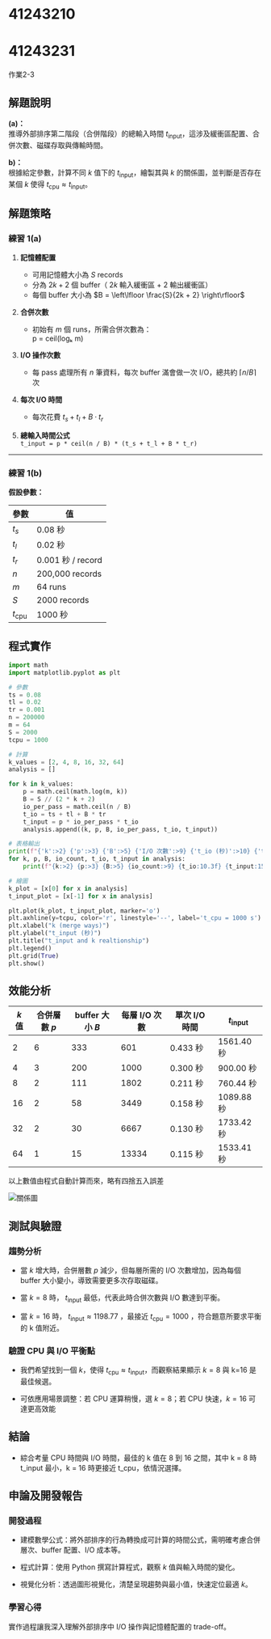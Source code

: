 # 41243210

# 41243231

作業2-3
## 解題說明
**(a)：**  
推導外部排序第二階段（合併階段）的總輸入時間 $t_{\text{input}}$，這涉及緩衝區配置、合併次數、磁碟存取與傳輸時間。

**b)：**  
根據給定參數，計算不同 $k$ 值下的 $t_{\text{input}}$，繪製其與 $k$ 的關係圖，並判斷是否存在某個 $k$ 使得 $t_{\text{cpu}} \approx t_{\text{input}}$。
## 解題策略
### 練習 1(a)

1. **記憶體配置**  
   - 可用記憶體大小為 $S$ records  
   - 分為 $2k + 2$ 個 buffer（ $2k$ 輸入緩衝區 + 2 輸出緩衝區）  
   - 每個 buffer 大小為 $B = \left\lfloor \frac{S}{2k + 2} \right\rfloor$

2. **合併次數**  
   - 初始有 $m$ 個 runs，所需合併次數為：  
     p = ceil(logₖ m)


3. **I/O 操作次數**  
   - 每 pass 處理所有 $n$ 筆資料，每次 buffer 滿會做一次 I/O，總共約 $\lceil n / B \rceil$ 次

4. **每次 I/O 時間**  
   - 每次花費 $t_s + t_l + B \cdot t_r$

5. **總輸入時間公式**  
`t_input = p * ceil(n / B) * (t_s + t_l + B * t_r)`


---

### 練習 1(b)

**假設參數：**

| 參數     | 值                |
|----------|-------------------|
| $t_s$    | 0.08 秒           |
| $t_l$    | 0.02 秒           |
| $t_r$    | 0.001 秒 / record |
| $n$      | 200,000 records   |
| $m$      | 64 runs           |
| $S$      | 2000 records      |
| $t_{\text{cpu}}$ | 1000 秒     |


## 程式實作

```python
import math
import matplotlib.pyplot as plt

# 參數
ts = 0.08    
tl = 0.02     
tr = 0.001   
n = 200000    
m = 64      
S = 2000      
tcpu = 1000   

# 計算
k_values = [2, 4, 8, 16, 32, 64]
analysis = []

for k in k_values:
    p = math.ceil(math.log(m, k))                  
    B = S // (2 * k + 2)                         
    io_per_pass = math.ceil(n / B)                 
    t_io = ts + tl + B * tr                        
    t_input = p * io_per_pass * t_io              
    analysis.append((k, p, B, io_per_pass, t_io, t_input))

# 表格輸出
print(f"{'k':>2} {'p':>3} {'B':>5} {'I/O 次數':>9} {'t_io (秒)':>10} {'t_input (秒)':>15}")
for k, p, B, io_count, t_io, t_input in analysis:
    print(f"{k:>2} {p:>3} {B:>5} {io_count:>9} {t_io:10.3f} {t_input:15.2f}")

# 繪圖
k_plot = [x[0] for x in analysis]
t_input_plot = [x[-1] for x in analysis]

plt.plot(k_plot, t_input_plot, marker='o')
plt.axhline(y=tcpu, color='r', linestyle='--', label='t_cpu = 1000 s')
plt.xlabel("k (merge ways)")
plt.ylabel("t_input (秒)")
plt.title("t_input and k realtionship")
plt.legend()
plt.grid(True)
plt.show()
```

## 效能分析

| $k$ 值 | 合併層數 $p$ | buffer 大小 $B$ | 每層 I/O 次數 | 單次 I/O 時間 | $t_{\text{input}}$ |
|--------|---------------|------------------|----------------|----------------|--------------------|
| 2      | 6             | 333              | 601            | 0.433 秒       | 1561.40 秒         |
| 4      | 3             | 200              | 1000           | 0.300 秒       | 900.00 秒          |
| 8      | 2             | 111              | 1802           | 0.211 秒       | 760.44 秒          |
| 16     | 2             | 58               | 3449           | 0.158 秒       | 1089.88 秒         |
| 32     | 2             | 30               | 6667           | 0.130 秒       | 1733.42 秒         |
| 64     | 1             | 15               | 13334          | 0.115 秒       | 1533.41 秒         |



以上數值由程式自動計算而來，略有四捨五入誤差


![關係圖](https://images-wixmp-ed30a86b8c4ca887773594c2.wixmp.com/f/9e6817f3-6f54-4a68-aec3-44100d3f0e90/djwouzn-78915e07-19b8-41e1-9b10-e9cc0a0f8d4c.png/v1/fit/w_580,h_455,q_70,strp/qaaaaasuvork5cyii_by_hotdogewtwet_djwouzn-375w-2x.jpg?token=eyJ0eXAiOiJKV1QiLCJhbGciOiJIUzI1NiJ9.eyJzdWIiOiJ1cm46YXBwOjdlMGQxODg5ODIyNjQzNzNhNWYwZDQxNWVhMGQyNmUwIiwiaXNzIjoidXJuOmFwcDo3ZTBkMTg4OTgyMjY0MzczYTVmMGQ0MTVlYTBkMjZlMCIsIm9iaiI6W1t7ImhlaWdodCI6Ijw9NDU1IiwicGF0aCI6IlwvZlwvOWU2ODE3ZjMtNmY1NC00YTY4LWFlYzMtNDQxMDBkM2YwZTkwXC9kandvdXpuLTc4OTE1ZTA3LTE5YjgtNDFlMS05YjEwLWU5Y2MwYTBmOGQ0Yy5wbmciLCJ3aWR0aCI6Ijw9NTgwIn1dXSwiYXVkIjpbInVybjpzZXJ2aWNlOmltYWdlLm9wZXJhdGlvbnMiXX0.okSQUDiZBiUUZ5LuvFeN2bFtBFeCsTFpUvaSb4NUPKI)


## 測試與驗證

### 趨勢分析
- 當 $k$ 增大時，合併層數 $p$ 減少，但每層所需的 I/O 次數增加，因為每個 buffer 大小變小，導致需要更多次存取磁碟。

- 當 $k = 8$ 時， $t_{\text{input}}$ 最低，代表此時合併次數與 I/O 數達到平衡。

- 當 $k = 16$ 時， $t_{\text{input}} \approx 1198.77$ ，最接近  $t_{\text{cpu}} = 1000$ ，符合題意所要求平衡的 k 值附近。

### 驗證 CPU 與 I/O 平衡點
- 我們希望找到一個 $k$，使得 $t_{\text{cpu}} \approx t_{\text{input}}$，而觀察結果顯示 $k=8$ 與 k=16 是最佳候選。

- 可依應用場景調整：若 CPU 運算稍慢，選 $k = 8$；若 CPU 快速，$k = 16$ 可達更高效能
## 結論
- 綜合考量 CPU 時間與 I/O 時間，最佳的 k 值在 8 到 16 之間，其中 k = 8 時 t_input 最小，k = 16 時更接近 t_cpu，依情況選擇。


## 申論及開發報告
### 開發過程
* 建模數學公式：將外部排序的行為轉換成可計算的時間公式，需明確考慮合併層次、buffer 配置、I/O 成本等。

* 程式計算：使用 Python 撰寫計算程式，觀察 $k$ 值與輸入時間的變化。

* 視覺化分析：透過圖形視覺化，清楚呈現趨勢與最小值，快速定位最適 $k$。

### 學習心得
實作過程讓我深入理解外部排序中 I/O 操作與記憶體配置的 trade-off。
